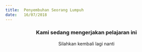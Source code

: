 ```yaml
---
title:  Penyembuhan Seorang Lumpuh
date:   16/07/2018
---
```


### <center>Kami sedang mengerjakan pelajaran ini</center>
<center>Silahkan kembali lagi nanti</center>